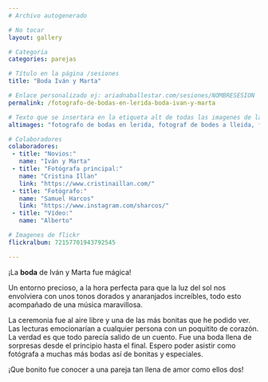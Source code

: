 ```yaml
---
# Archivo autogenerado

# No tocar
layout: gallery

# Categoria
categories: parejas

# Título en la página /sesiones
title: "Boda Iván y Marta"

# Enlace personalizado ej: ariadnaballestar.com/sesiones/NOMBRESESION
permalink: /fotografo-de-bodas-en-lerida-boda-ivan-y-marta

# Texto que se insertara en la etiqueta alt de todas las imagenes de la sesión
altimages: "fotografo de bodas en lerida, fotograf de bodes a lleida, fotografa de bodas en lleida, fotografo de bodas en fraga, fotografo de bodas"

# Colaboradores
colaboradores:
 - title: "Novios:"
   name: "Iván y Marta"
 - title: "Fotógrafa principal:"
   name: "Cristina Illan"
   link: "https://www.cristinaillan.com/"
 - title: "Fotógrafo:"
   name: "Samuel Harcos"
   link: "https://www.instagram.com/sharcos/"
 - title: "Vídeo:"
   name: "Alberto"

# Imagenes de flickr
flickralbum: 72157701943792545

---
```

¡La **boda** de Iván y Marta fue mágica!

Un entorno precioso, a la hora perfecta para que la luz del sol nos envolviera con unos tonos dorados y anaranjados increíbles, todo esto acompañado de una música maravillosa.

La ceremonia fue al aire libre y una de las más bonitas que he podido ver. Las lecturas emocionarían a cualquier persona con un poquitito de corazón. La verdad es que todo parecía salido de un cuento. Fue una boda llena de sorpresas desde el principio hasta el final. Espero poder asistir como fotógrafa a muchas más bodas así de bonitas y especiales.

¡Que bonito fue conocer a una pareja tan llena de amor como ellos dos! 
